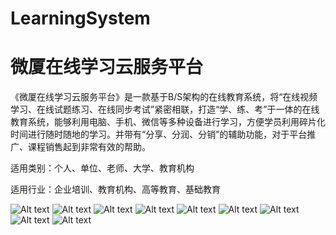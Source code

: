 ﻿# LearningSystem
# 微厦在线学习云服务平台
《微厦在线学习云服务平台》是一款基于B/S架构的在线教育系统，将“在线视频学习、在线试题练习、在线同步考试”紧密相联，打造“学、练、考”于一体的在线教育系统，能够利用电脑、手机、微信等多种设备进行学习，方便学员利用碎片化时间进行随时随地的学习。并带有“分享、分润、分销”的辅助功能，对于平台推广、课程销售起到非常有效的帮助。

适用类别：个人、单位、老师、大学、教育机构

适用行业：企业培训、教育机构、高等教育、基础教育

![Alt text](https://github.com/weishakeji/LearningSystem/blob/master/Song.Site/Utility/Taobao/2018_07.png?raw=true)
![Alt text](https://github.com/weishakeji/LearningSystem/blob/master/Song.Site/Utility/Taobao/2018_08.png?raw=true)
![Alt text](https://github.com/weishakeji/LearningSystem/blob/master/Song.Site/Utility/Taobao/2018_09.png?raw=true)
![Alt text](https://github.com/weishakeji/LearningSystem/blob/master/Song.Site/Utility/Taobao/2018_10.png?raw=true)
![Alt text](https://github.com/weishakeji/LearningSystem/blob/master/Song.Site/Utility/Taobao/2018_11.png?raw=true)
![Alt text](https://github.com/weishakeji/LearningSystem/blob/master/Song.Site/Utility/Taobao/2018_12.png?raw=true)
![Alt text](https://github.com/weishakeji/LearningSystem/blob/master/Song.Site/Utility/Taobao/2018_13.png?raw=true)
![Alt text](https://github.com/weishakeji/LearningSystem/blob/master/Song.Site/Utility/Taobao/2018_14.png?raw=true)
![Alt text](https://github.com/weishakeji/LearningSystem/blob/master/Song.Site/Utility/Taobao/2018_15.png?raw=true)
